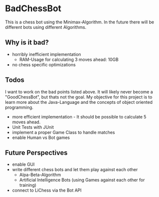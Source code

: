 # BadChessBot

This is a chess bot using the Minimax-Algorithm. In the future there will be different bots using different Algorithms. 

## Why is it bad?
* horribly inefficient implementation
     * RAM-Usage for calculating 3 moves ahead: 10GB
* no chess specific optimizations

## Todos
I want to work on the bad points listed above. It will likely never become a "GoodChessBot", but thats not the goal. My objective for this project is to learn more about the Java-Language and the concepts of object oriented programming.

* more efficient implementation - It should be possible to calculate 5 moves ahead.
* Unit Tests with JUnit
* implement a proper Game Class to handle matches
* enable Human vs Bot games

## Future Perspectives
* enable GUI
* write different chess bots and let them play against each other
     * Alpa-Beta-Algorithm
     * Artificial Intelligence Bots (using Games against each other for training)
* connect to LiChess via the Bot API
